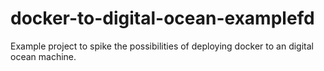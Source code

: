 docker-to-digital-ocean-examplefd
===============================

Example project to spike the possibilities of deploying docker to an digital ocean machine.
